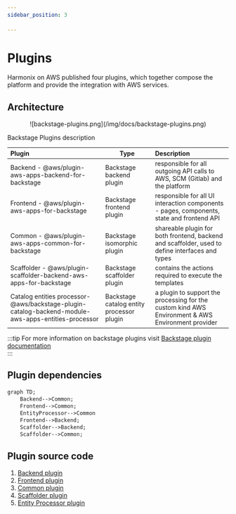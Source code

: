 ```yaml
---
sidebar_position: 3

---
```


# Plugins

Harmonix on AWS published four plugins, which together compose the platform and provide the integration with AWS services.

## Architecture

<p align="center">
![backstage-plugins.png](/img/docs/backstage-plugins.png)
</p>

Backstage Plugins description

| Plugin | Type  | Description |
| :------------------- | ---- | :----------------------------------------------------------------------------------------- |
| Backend - @aws/plugin-aws-apps-backend-for-backstage| Backstage backend plugin | responsible for all outgoing API calls to AWS, SCM (Gitlab) and the platform |
| Frontend - @aws/plugin-aws-apps-for-backstage| Backstage frontend plugin | responsible for all UI interaction components - pages, components, state and frontend API |
| Common - @aws/plugin-aws-apps-common-for-backstage| Backstage isomorphic plugin | shareable plugin for both frontend, backend and scaffolder, used to define interfaces and types |
| Scaffolder - @aws/plugin-scaffolder-backend-aws-apps-for-backstage| Backstage scaffolder plugin | contains the actions required to execute the templates |
| Catalog entities processor-  @aws/backstage-plugin-catalog-backend-module-aws-apps-entities-processor | Backstage catalog entity processor plugin | a plugin to support the processing for the custom kind AWS Environment & AWS Environment provider |

:::tip
For more information on backstage plugins visit [Backstage plugin documentation](https://backstage.io/docs/plugins/backend-plugin/#creating-a-backend-plugin)  
:::

## Plugin dependencies  

```mermaid
graph TD;
    Backend-->Common;
    Frontend-->Common;
    EntityProcessor-->Common
    Frontend-->Backend;
    Scaffolder-->Backend;
    Scaffolder-->Common;
```

## Plugin source code

1. [Backend plugin](https://github.com/awslabs/app-development-for-backstage-io-on-aws/blob/main/backstage-plugins/plugins/aws-apps-backend/README.md)
2. [Frontend plugin](https://github.com/awslabs/app-development-for-backstage-io-on-aws/blob/main/backstage-plugins/plugins/aws-apps/README.md)
3. [Common plugin](https://github.com/awslabs/app-development-for-backstage-io-on-aws/blob/main/backstage-plugins/plugins/aws-apps-common/README.md)
4. [Scaffolder plugin](https://github.com/awslabs/app-development-for-backstage-io-on-aws/blob/main/backstage-plugins/plugins/scaffolder-backend-module-aws-apps/README.md)
5. [Entity Processor plugin](https://github.com/awslabs/app-development-for-backstage-io-on-aws/blob/main/backstage-plugins/plugins/catalog-backend-module-aws-apps-entities-processor/README.md)

